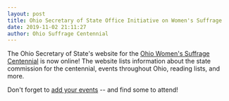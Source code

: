 ```yaml
---
layout: post
title: Ohio Secretary of State Office Initiative on Women's Suffrage
date: 2019-11-02 21:11:27
author: Ohio Suffrage Centennial
---
```


The Ohio Secretary of State's website for the <a href="https://www.sos.state.oh.us/secretary-office/office-initiatives/ohio-womens-suffrage-centennial/" target="_blank">Ohio Women's Suffrage Centennial</a> is now online! The website lists information about the state commission for the centennial, events throughout Ohio, reading lists, and more.

Don't forget to <a href="https://www.sos.state.oh.us/secretary-office/office-initiatives/ohio-womens-suffrage-centennial/submit-an-event/" target="_blank">add your events</a> -- and find some to attend!


